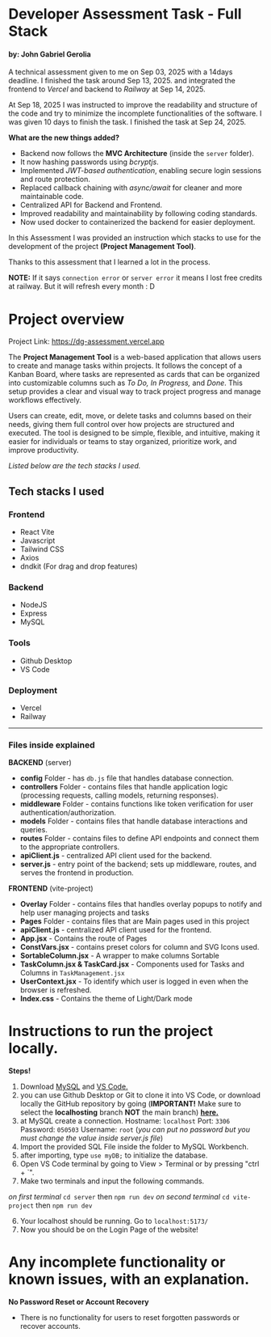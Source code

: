 

# Developer Assessment Task - Full Stack 
#### by: John Gabriel Gerolia 
A technical assessment given to me on Sep 03, 2025 with a 14days deadline. I finished the task around Sep 13, 2025. and integrated the frontend to *Vercel* and backend to *Railway* at Sep 14, 2025.

At Sep 18, 2025 I was instructed to improve the readability and structure of the code and try to minimize the incomplete functionalities of the software. I was given 10 days to finish the task. I finished the task at Sep 24, 2025.

**What are the new things added?**

 - Backend now follows the **MVC Architecture** (inside the `server` folder).
 - It now hashing passwords using *bcryptjs*.
 - Implemented *JWT-based authentication*, enabling secure login sessions and route protection.
 - Replaced callback chaining with *async/await* for cleaner and more maintainable code.
 - Centralized API for Backend and Frontend.
 - Improved readability and maintainability by following coding standards.
 - Now used docker to containerized the backend for easier deployment.

In this Assessment I was provided an instruction which stacks to use for the development of the project **(Project Management Tool)**.

Thanks to this assessment that I learned a lot in the process. 

**NOTE:** If it says `connection error` or `server error` it means I lost free credits at railway. But it will refresh every month : D 

# Project overview
Project Link: https://dg-assessment.vercel.app

The **Project Management Tool** is a web-based application that allows users to create and manage tasks within projects. It follows the concept of a Kanban Board, where tasks are represented as cards that can be organized into customizable columns such as _To Do, In Progress,_ and _Done_. This setup provides a clear and visual way to track project progress and manage workflows effectively.

Users can create, edit, move, or delete tasks and columns based on their needs, giving them full control over how projects are structured and executed. The tool is designed to be simple, flexible, and intuitive, making it easier for individuals or teams to stay organized, prioritize work, and improve productivity.


*Listed below are the tech stacks I used.*

## Tech stacks I used

### Frontend
- React Vite
 - Javascript
 - Tailwind CSS
 - Axios
 - dndkit (For drag and drop features)

### Backend
- NodeJS
- Express
- MySQL

### Tools
 - Github Desktop
 - VS Code

### Deployment
 - Vercel
 - Railway
****
### Files inside explained
**BACKEND** (server)
 - **config** Folder - has `db.js` file that handles database connection.
 - **controllers** Folder - contains files that handle application logic (processing requests, calling models, returning responses).
 - **middleware** Folder - contains functions like token verification for user authentication/authorization.
 - **models** Folder - contains files that handle database interactions and queries.
 - **routes** Folder - contains files to define API endpoints and connect them to the appropriate controllers.
 - **apiClient.js** - centralized API client used for the backend.
 - **server.js** - entry point of the backend; sets up middleware, routes, and serves the frontend in production.

**FRONTEND** (vite-project)
 -  **Overlay** Folder - contains files that handles overlay popups to notify and help user managing projects and tasks
 - **Pages** Folder - contains files that are Main pages used in this project
 - **apiClient.js** - centralized API client used for the frontend.
  - **App.jsx** - Contains the route of Pages
 - **ConstVars.jsx** - contains preset colors for column and SVG Icons used.
 - **SortableColumn.jsx** - A wrapper to make columns Sortable
 - **TaskColumn.jsx & TaskCard.jsx** - Components used for Tasks and Columns in `TaskManagement.jsx`
 - **UserContext.jsx** - To identify which user is logged in even when the browser is refreshed.
 - **Index.css** - Contains the theme of Light/Dark mode


# Instructions to run the project locally.

**Steps!**

 1. Download [MySQL](https://www.mysql.com/downloads) and [VS Code.](https://code.visualstudio.com/download) 
 2. you can use Github Desktop or Git to clone it into VS Code, or download locally the GitHub repository by going (**IMPORTANT!** Make sure to select the **localhosting** branch **NOT** the main branch) [**here.**](https://github.com/GabGerolia/dg-assessment) 
 3. at MySQL create a connection. 
 Hostname: `localhost` Port: `3306` Password: `050503` Username: `root`
 (*you can put no password but you must change the value inside server.js file*)
 4. Import the provided SQL File inside the folder to MySQL Workbench.
 5. after importing, type `use myDB;` to initialize the database.
 6. Open VS Code terminal by going to View > Terminal or by pressing "ctrl + `".
 7. Make two terminals and input the following commands.
 
 *on first terminal*    `cd server`  then  `npm run dev`        *on second terminal*        `cd vite-project`  then  `npm run dev`

6. Your localhost should be running. Go to `localhost:5173/`
7. Now you should be on the Login Page of the website!
    


# Any incomplete functionality or known issues, with an explanation.

**No Password Reset or Account Recovery**
    
   -  There is no functionality for users to reset forgotten passwords or recover accounts.
